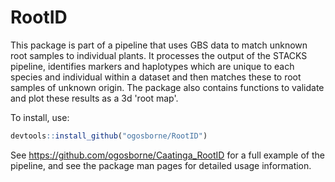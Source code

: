 # RootID

This package is part of a pipeline that uses GBS data to match unknown root samples to individual plants. It processes the output of the STACKS pipeline, identifies markers and haplotypes which are unique to each species and individual within a dataset and then matches these to root samples of unknown origin. The package also contains functions to validate and plot these results as a 3d 'root map'. 

To install, use:

```R
devtools::install_github("ogosborne/RootID")
```

See https://github.com/ogosborne/Caatinga_RootID for a full example of the pipeline, and see the package man pages for detailed usage information.

